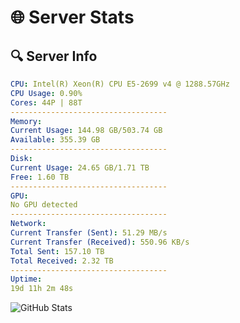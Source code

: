 # 🌐 Server Stats
## 🔍 Server Info
```yaml
CPU: Intel(R) Xeon(R) CPU E5-2699 v4 @ 1288.57GHz
CPU Usage: 0.90%
Cores: 44P | 88T
-----------------------------------
Memory:
Current Usage: 144.98 GB/503.74 GB
Available: 355.39 GB
-----------------------------------
Disk:
Current Usage: 24.65 GB/1.71 TB
Free: 1.60 TB
-----------------------------------
GPU:
No GPU detected
-----------------------------------
Network:
Current Transfer (Sent): 51.29 MB/s
Current Transfer (Received): 550.96 KB/s
Total Sent: 157.10 TB
Total Received: 2.32 TB
-----------------------------------
Uptime:
19d 11h 2m 48s
```
![GitHub Stats](https://img.shields.io/badge/Updated-2025-02-27_09:46:06-blue)